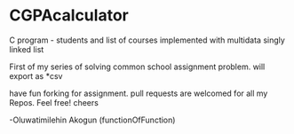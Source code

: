 # CGPAcalculator
C program - students and list of courses implemented with multidata singly linked list

First of my series of solving common school assignment problem.
will export as *csv

have fun forking for assignment. pull requests are welcomed for all my Repos.
Feel free!
cheers

-Oluwatimilehin Akogun (functionOfFunction)
